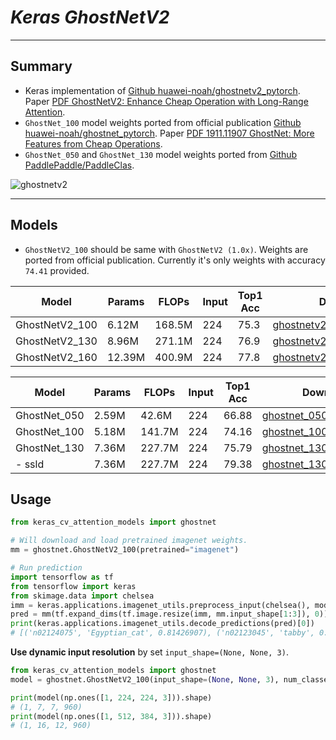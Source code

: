 # ___Keras GhostNetV2___
***

## Summary
  - Keras implementation of [Github huawei-noah/ghostnetv2_pytorch](https://github.com/huawei-noah/Efficient-AI-Backbones/tree/master/ghostnetv2_pytorch). Paper [PDF GhostNetV2: Enhance Cheap Operation with Long-Range Attention](https://openreview.net/pdf/6db544c65bbd0fa7d7349508454a433c112470e2.pdf).
  - `GhostNet_100` model weights ported from official publication [Github huawei-noah/ghostnet_pytorch](https://github.com/huawei-noah/Efficient-AI-Backbones/tree/master/ghostnet_pytorch). Paper [PDF 1911.11907 GhostNet: More Features from Cheap Operations](https://arxiv.org/pdf/1911.11907.pdf).
  - `GhostNet_050` and `GhostNet_130` model weights ported from [Github PaddlePaddle/PaddleClas](https://github.com/PaddlePaddle/PaddleClas).

  ![ghostnetv2](https://user-images.githubusercontent.com/5744524/202699896-4c429db1-8038-4dc9-992b-d355d1cfee6e.PNG)
***

## Models
  - `GhostNetV2_100` should be same with `GhostNetV2 (1.0x)`. Weights are ported from official publication. Currently it's only weights with accuracy `74.41` provided.

  | Model          | Params | FLOPs  | Input | Top1 Acc | Download |
  | -------------- | ------ | ------ | ----- | -------- | -------- |
  | GhostNetV2_100 | 6.12M  | 168.5M | 224   | 75.3     | [ghostnetv2_100_imagenet.h5](https://github.com/leondgarse/keras_cv_attention_models/releases/download/ghostnetv2/ghostnetv2_100_imagenet.h5) |
  | GhostNetV2_130 | 8.96M  | 271.1M | 224   | 76.9     | [ghostnetv2_130_imagenet.h5](https://github.com/leondgarse/keras_cv_attention_models/releases/download/ghostnetv2/ghostnetv2_130_imagenet.h5) |
  | GhostNetV2_160 | 12.39M | 400.9M | 224   | 77.8     | [ghostnetv2_160_imagenet.h5](https://github.com/leondgarse/keras_cv_attention_models/releases/download/ghostnetv2/ghostnetv2_160_imagenet.h5) |

  | Model        | Params | FLOPs  | Input | Top1 Acc | Download |
  | ------------ | ------ | ------ | ----- | -------- | -------- |
  | GhostNet_050 | 2.59M  | 42.6M  | 224   | 66.88    | [ghostnet_050_imagenet.h5](https://github.com/leondgarse/keras_cv_attention_models/releases/download/ghostnetv2/ghostnet_050_imagenet.h5) |
  | GhostNet_100 | 5.18M  | 141.7M | 224   | 74.16    | [ghostnet_100_imagenet.h5](https://github.com/leondgarse/keras_cv_attention_models/releases/download/ghostnetv2/ghostnet_100_imagenet.h5) |
  | GhostNet_130 | 7.36M  | 227.7M | 224   | 75.79    | [ghostnet_130_imagenet.h5](https://github.com/leondgarse/keras_cv_attention_models/releases/download/ghostnetv2/ghostnet_130_imagenet.h5) |
  | - ssld       | 7.36M  | 227.7M | 224   | 79.38    | [ghostnet_130_ssld.h5](https://github.com/leondgarse/keras_cv_attention_models/releases/download/ghostnetv2/ghostnet_130_ssld.h5) |
## Usage
  ```py
  from keras_cv_attention_models import ghostnet

  # Will download and load pretrained imagenet weights.
  mm = ghostnet.GhostNetV2_100(pretrained="imagenet")

  # Run prediction
  import tensorflow as tf
  from tensorflow import keras
  from skimage.data import chelsea
  imm = keras.applications.imagenet_utils.preprocess_input(chelsea(), mode='torch') # Chelsea the cat
  pred = mm(tf.expand_dims(tf.image.resize(imm, mm.input_shape[1:3]), 0)).numpy()
  print(keras.applications.imagenet_utils.decode_predictions(pred)[0])
  # [('n02124075', 'Egyptian_cat', 0.81426907), ('n02123045', 'tabby', 0.07202001), ...]
  ```
  **Use dynamic input resolution** by set `input_shape=(None, None, 3)`.
  ```py
  from keras_cv_attention_models import ghostnet
  model = ghostnet.GhostNetV2_100(input_shape=(None, None, 3), num_classes=0)

  print(model(np.ones([1, 224, 224, 3])).shape)
  # (1, 7, 7, 960)
  print(model(np.ones([1, 512, 384, 3])).shape)
  # (1, 16, 12, 960)
  ```

